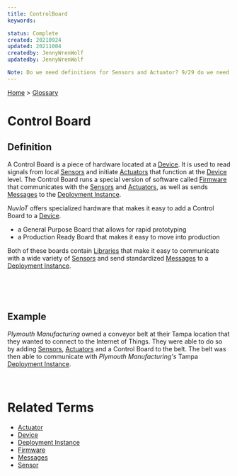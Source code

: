 ```yaml
---
title: ControlBoard
keywords: 

status: Complete
created: 20210924
updated: 20211004
createdby: JennyWrenWolf
updatedby: JennyWrenWolf

Note: Do we need definitions for Sensors and Actuator? 9/29 do we need to add Libraries to Def?
---
```


[Home](../Index.md) > [Glossary](./Index.md)

# Control Board 
## Definition
A Control Board is a piece of hardware located at a [Device](./Device.md).  It is used to read signals from local [Sensors](./Sensor.md) and initiate [Actuators](./Actuator.md) that function at the [Device](./Device.md) level.  The Control Board runs a special version of software called [Firmware](./Firmware.md) that communicates with the [Sensors](./Sensor.md) and [Actuators](./Actuator.md), as well as sends [Messages](./Message.md) to the [Deployment Instance](./DeploymentInstance.md).

*NuvIoT* offers specialized hardware that makes it easy to add a Control Board to a [Device](./Device.md).
- a General Purpose Board that allows for rapid prototyping 
- a Production Ready Board that makes it easy to move into production 

Both of these boards contain [Libraries](./Library.md) that make it easy to communicate with a wide variety of [Sensors](./Sensor.md) and send standardized [Messages](./Message.md) to a [Deployment Instance](./DeploymentInstance.md).

<br>
<br>
<br>

## Example
*Plymouth Manufacturing* owned a conveyor belt at their Tampa location that they wanted to connect to the Internet of Things.  They were able to do so by adding [Sensors](./Sensor.md), [Actuators](./Actuator.md) and a Control Board to the belt.   The belt was then able to communicate with *Plymouth Manufacturing's* Tampa [Deployment Instance](./DeploymentInstance.md).
<br>
<br>
<br>

# Related Terms
- [Actuator](./Actuator.md)
- [Device](./Device.md)
- [Deployment Instance](./DeploymentInstance.md)
- [Firmware](./Firmware.md)
- [Messages](./Message.md)
- [Sensor](./Sensor.md)